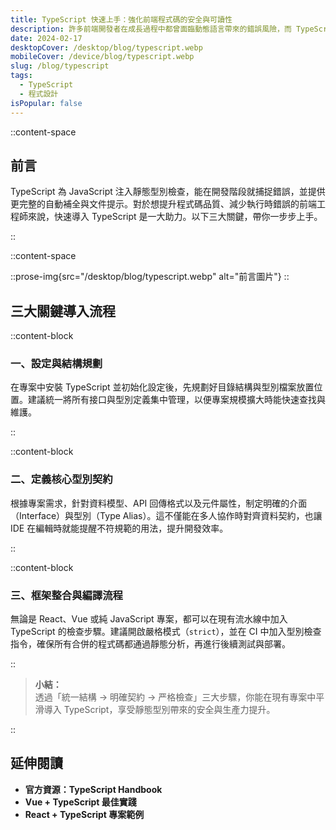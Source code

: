 ```yaml
---
title: TypeScript 快速上手：強化前端程式碼的安全與可讀性
description: 許多前端開發者在成長過程中都曾面臨動態語言帶來的錯誤風險，而 TypeScript 的出現正是為了改善這種情況。它能在開發階段即發現型別錯誤，並帶來更友善的程式碼提示。本篇文章將介紹如何在前端專案中導入 TypeScript，並透過真實案例展示它為開發流程帶來的優勢。
date: 2024-02-17
desktopCover: /desktop/blog/typescript.webp
mobileCover: /device/blog/typescript.webp
slug: /blog/typescript
tags:
  - TypeScript
  - 程式設計
isPopular: false
---
```


::content-space

## 前言

TypeScript 為 JavaScript 注入靜態型別檢查，能在開發階段就捕捉錯誤，並提供更完整的自動補全與文件提示。對於想提升程式碼品質、減少執行時錯誤的前端工程師來說，快速導入 TypeScript 是一大助力。以下三大關鍵，帶你一步步上手。

::

::content-space

::prose-img{src="/desktop/blog/typescript.webp" alt="前言圖片"}
::

## 三大關鍵導入流程

::content-block

### 一、設定與結構規劃

在專案中安裝 TypeScript 並初始化設定後，先規劃好目錄結構與型別檔案放置位置。建議統一將所有接口與型別定義集中管理，以便專案規模擴大時能快速查找與維護。

::

::content-block

### 二、定義核心型別契約

根據專案需求，針對資料模型、API 回傳格式以及元件屬性，制定明確的介面（Interface）與型別（Type Alias）。這不僅能在多人協作時對齊資料契約，也讓 IDE 在編輯時就能提醒不符規範的用法，提升開發效率。

::

::content-block

### 三、框架整合與編譯流程

無論是 React、Vue 或純 JavaScript 專案，都可以在現有流水線中加入 TypeScript 的檢查步驟。建議開啟嚴格模式（`strict`），並在 CI 中加入型別檢查指令，確保所有合併的程式碼都通過靜態分析，再進行後續測試與部署。

::

> **小結：**  
> 透過「統一結構 → 明確契約 → 严格檢查」三大步驟，你能在現有專案中平滑導入 TypeScript，享受靜態型別帶來的安全與生產力提升。

::

## 延伸閱讀

- **官方資源：TypeScript Handbook**
- **Vue + TypeScript 最佳實踐**
- **React + TypeScript 專案範例**
